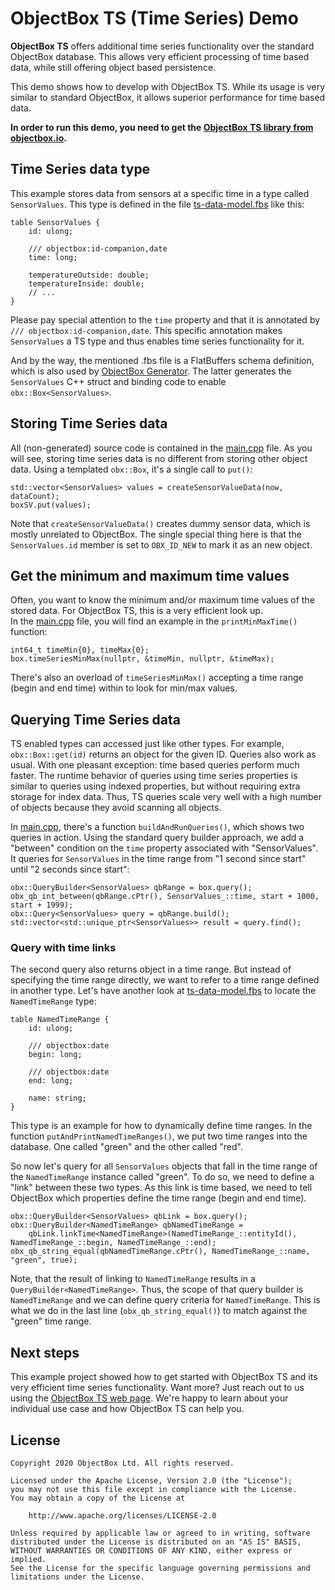 ObjectBox TS (Time Series) Demo
===============================
**ObjectBox TS** offers additional time series functionality over the standard ObjectBox database.
This allows very efficient processing of time based data, while still offering object based persistence.

This demo shows how to develop with ObjectBox TS.
While its usage is very similar to standard ObjectBox, it allows superior performance for time based data. 

**In order to run this demo, you need to get the [ObjectBox TS library from objectbox.io](https://objectbox.io/time-series-database/).** 

Time Series data type
---------------------
This example stores data from sensors at a specific time in a type called `SensorValues`.
This type is defined in the file [ts-data-model.fbs](ts-data-model.fbs) like this:

```
table SensorValues {
    id: ulong;

    /// objectbox:id-companion,date
    time: long;

    temperatureOutside: double;
    temperatureInside: double;
    // ...
}
```

Please pay special attention to the `time` property and that it is annotated by `/// objectbox:id-companion,date`.
This specific annotation makes `SensorValues` a TS type and thus enables time series functionality for it.

And by the way, the mentioned .fbs file is a FlatBuffers schema definition,
which is also used by [ObjectBox Generator](https://github.com/objectbox/objectbox-generator).
The latter generates the `SensorValues` C++ struct and binding code to enable `obx::Box<SensorValues>`.   
 
Storing Time Series data
------------------------
All (non-generated) source code is contained in the [main.cpp](src/main.cpp) file.
As you will see, storing time series data is no different from storing other object data.
Using a templated `obx::Box`, it's a single call to `put()`:

    std::vector<SensorValues> values = createSensorValueData(now, dataCount);
    boxSV.put(values);

Note that `createSensorValueData()` creates dummy sensor data, which is mostly unrelated to ObjectBox.
The single special thing here is that the `SensorValues.id` member is set to `OBX_ID_NEW` to mark it as an new object.

Get the minimum and maximum time values
---------------------------------------
Often, you want to know the minimum and/or maximum time values of the stored data.
For ObjectBox TS, this is a very efficient look up.  
In the [main.cpp](src/main.cpp) file, you will find an example in the `printMinMaxTime()` function:

    int64_t timeMin{0}, timeMax{0};
    box.timeSeriesMinMax(nullptr, &timeMin, nullptr, &timeMax);

There's also an overload of `timeSeriesMinMax()` accepting a time range (begin and end time) within to look for min/max values.

Querying Time Series data
-------------------------
TS enabled types can accessed just like other types.
For example, `obx::Box::get(id)` returns an object for the given ID.
Queries also work as usual. With one pleasant exception: time based queries perform much faster.
The runtime behavior of queries using time series properties is similar to queries using indexed properties,
but without requiring extra storage for index data.
Thus, TS queries scale very well with a high number of objects because they avoid scanning all objects.  

In [main.cpp](src/main.cpp), there's a function `buildAndRunQueries()`, which shows two queries in action.
Using the standard query builder approach, we add a "between" condition on the `time` property associated with "SensorValues".
It queries for `SensorValues` in the time range from "1 second since start" until "2 seconds since start":    

    obx::QueryBuilder<SensorValues> qbRange = box.query();
    obx_qb_int_between(qbRange.cPtr(), SensorValues_::time, start + 1000, start + 1999);
    obx::Query<SensorValues> query = qbRange.build();
    std::vector<std::unique_ptr<SensorValues>> result = query.find();
    
### Query with time links

The second query also returns object in a time range.
But instead of specifying the time range directly, we want to refer to a time range defined in another type.
Let's have another look at [ts-data-model.fbs](ts-data-model.fbs) to locate the `NamedTimeRange` type:

```
table NamedTimeRange {
    id: ulong;

    /// objectbox:date
    begin: long;

    /// objectbox:date
    end: long;

    name: string;
}
```

This type is an example for how to dynamically define time ranges.
In the function `putAndPrintNamedTimeRanges()`, we put two time ranges into the database.
One called "green" and the other called "red".

So now let's query for all `SensorValues` objects that fall in the time range of the `NamedTimeRange` instance called "green".
To do so, we need to define a "link" between these two types.
As this link is time based, we need to tell ObjectBox which properties define the time range (begin and end time).

    obx::QueryBuilder<SensorValues> qbLink = box.query();
    obx::QueryBuilder<NamedTimeRange> qbNamedTimeRange =
        qbLink.linkTime<NamedTimeRange>(NamedTimeRange_::entityId(), NamedTimeRange_::begin, NamedTimeRange_::end);
    obx_qb_string_equal(qbNamedTimeRange.cPtr(), NamedTimeRange_::name, "green", true);

Note, that the result of linking to `NamedTimeRange` results in a `QueryBuilder<NamedTimeRange>`.
Thus, the scope of that query builder is `NamedTimeRange` and we can define query criteria for `NamedTimeRange`.
This is what we do in the last line (`obx_qb_string_equal()`) to match against the "green" time range.

Next steps
----------
This example project showed how to get started with ObjectBox TS and its very efficient time series functionality. 
Want more? Just reach out to us using the [ObjectBox TS web page](https://objectbox.io/time-series-database/).
We're happy to learn about your individual use case and how ObjectBox TS can help you. 

License
-------
    Copyright 2020 ObjectBox Ltd. All rights reserved.
    
    Licensed under the Apache License, Version 2.0 (the "License");
    you may not use this file except in compliance with the License.
    You may obtain a copy of the License at
    
        http://www.apache.org/licenses/LICENSE-2.0
    
    Unless required by applicable law or agreed to in writing, software
    distributed under the License is distributed on an "AS IS" BASIS,
    WITHOUT WARRANTIES OR CONDITIONS OF ANY KIND, either express or implied.
    See the License for the specific language governing permissions and
    limitations under the License.
